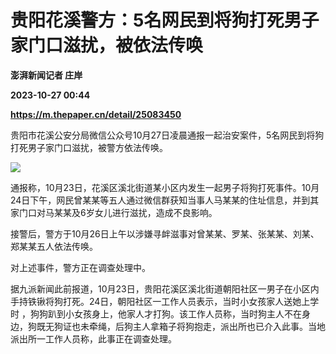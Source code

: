 # 贵阳花溪警方：5名网民到将狗打死男子家门口滋扰，被依法传唤
**澎湃新闻记者 庄岸**

**2023-10-27 00:44**

**https://m.thepaper.cn/detail/25083450**

贵阳市花溪公安分局微信公众号10月27日凌晨通报一起治安案件，5名网民到将狗打死男子家门口滋扰，被警方依法传唤。

![](https://imagecloud.thepaper.cn/thepaper/image/275/875/680.png)

通报称，10月23日，花溪区溪北街道某小区内发生一起男子将狗打死事件。10月24日下午，网民曾某某等五人通过微信群获知当事人马某某的住址信息，并到其家门口对马某某及6岁女儿进行滋扰，造成不良影响。

接警后，警方于10月26日上午以涉嫌寻衅滋事对曾某某、罗某、张某某、刘某、郑某某五人依法传唤。

对上述事件，警方正在调查处理中。

据九派新闻此前报道，10月23日，贵阳花溪区溪北街道朝阳社区一男子在小区内手持铁锹将狗打死。24日，朝阳社区一工作人员表示，当时小女孩家人送她上学时 ，狗狗趴到小女孩身上，他家人才打狗。该工作人员称，当时狗主人不在身边，狗既无狗证也未牵绳，后狗主人拿箱子将狗抱走，派出所也已介入此事。当地派出所一工作人员称，此事正在调查处理。